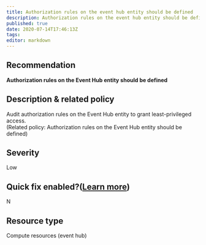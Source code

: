 ```yaml
---
title: Authorization rules on the event hub entity should be defined
description: Authorization rules on the event hub entity should be defined
published: true
date: 2020-07-14T17:46:13Z
tags:
editor: markdown
---
```


## Recommendation
**Authorization rules on the Event Hub entity should be defined**

## Description & related policy
Audit authorization rules on the Event Hub entity to grant least-privileged access.<br>(Related policy: Authorization rules on the Event Hub entity should be defined)

## Severity
Low

## Quick fix enabled?([Learn more](https://docs.microsoft.com/azure/security-center/security-center-remediate-recommendations#recommendations-with-quick-fix-remediation))
N

## Resource type
Compute resources (event hub)




